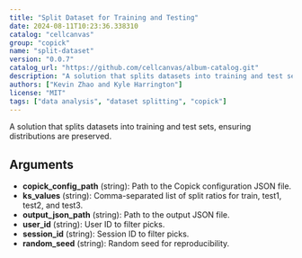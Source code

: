 ```yaml
---
title: "Split Dataset for Training and Testing"
date: 2024-08-11T10:23:36.338310
catalog: "cellcanvas"
group: "copick"
name: "split-dataset"
version: "0.0.7"
catalog_url: "https://github.com/cellcanvas/album-catalog.git"
description: "A solution that splits datasets into training and test sets, ensuring distributions are preserved."
authors: ["Kevin Zhao and Kyle Harrington"]
license: "MIT"
tags: ["data analysis", "dataset splitting", "copick"]
---
```


A solution that splits datasets into training and test sets, ensuring distributions are preserved.

## Arguments

- **copick_config_path** (string): Path to the Copick configuration JSON file.
- **ks_values** (string): Comma-separated list of split ratios for train, test1, test2, and test3.
- **output_json_path** (string): Path to the output JSON file.
- **user_id** (string): User ID to filter picks.
- **session_id** (string): Session ID to filter picks.
- **random_seed** (string): Random seed for reproducibility.


